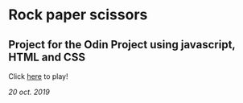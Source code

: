 # Rock paper scissors
## Project for the Odin Project using javascript, HTML and CSS

Click [here](https://manuelgarciaf.github.io/rock_paper_scissors/) to play!

*20 oct. 2019*